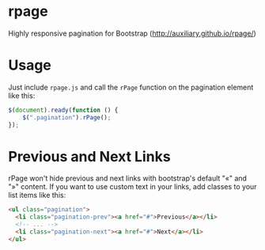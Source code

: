 rpage
=====

Highly responsive pagination for Bootstrap (http://auxiliary.github.io/rpage/)


Usage
=====

Just include `rpage.js` and call the `rPage` function on the pagination element like this:

```javascript
$(document).ready(function () {
    $(".pagination").rPage();
});
```

Previous and Next Links
=======================

rPage won't hide previous and next links with bootstrap's default "«" and "»" content. If you want to use custom text in
your links, add classes to your list items like this:

```html
<ul class="pagination">
  <li class="pagination-prev"><a href="#">Previous</a></li>
  <!-- ... -->
  <li class="pagination-next"><a href="#">Next</a></li>
</ul>
```
